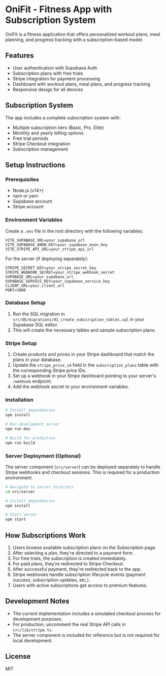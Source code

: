 # OniFit - Fitness App with Subscription System

OniFit is a fitness application that offers personalized workout plans, meal planning, and progress tracking with a subscription-based model.

## Features

- User authentication with Supabase Auth
- Subscription plans with free trials
- Stripe integration for payment processing
- Dashboard with workout plans, meal plans, and progress tracking
- Responsive design for all devices

## Subscription System

The app includes a complete subscription system with:

- Multiple subscription tiers (Basic, Pro, Elite)
- Monthly and yearly billing options
- Free trial periods
- Stripe Checkout integration
- Subscription management

## Setup Instructions

### Prerequisites

- Node.js (v14+)
- npm or yarn
- Supabase account
- Stripe account

### Environment Variables

Create a `.env` file in the root directory with the following variables:

```
VITE_SUPABASE_URL=your_supabase_url
VITE_SUPABASE_ANON_KEY=your_supabase_anon_key
VITE_STRIPE_API_URL=your_stripe_api_url
```

For the server (if deploying separately):

```
STRIPE_SECRET_KEY=your_stripe_secret_key
STRIPE_WEBHOOK_SECRET=your_stripe_webhook_secret
SUPABASE_URL=your_supabase_url
SUPABASE_SERVICE_KEY=your_supabase_service_key
CLIENT_URL=your_client_url
PORT=3000
```

### Database Setup

1. Run the SQL migration in `src/db/migrations/01_create_subscription_tables.sql` in your Supabase SQL editor.
2. This will create the necessary tables and sample subscription plans.

### Stripe Setup

1. Create products and prices in your Stripe dashboard that match the plans in your database.
2. Update the `stripe_price_id` field in the `subscription_plans` table with the corresponding Stripe price IDs.
3. Set up a webhook in your Stripe dashboard pointing to your server's `/webhook` endpoint.
4. Add the webhook secret to your environment variables.

### Installation

```bash
# Install dependencies
npm install

# Run development server
npm run dev

# Build for production
npm run build
```

### Server Deployment (Optional)

The server component (`src/server`) can be deployed separately to handle Stripe webhooks and checkout sessions. This is required for a production environment.

```bash
# Navigate to server directory
cd src/server

# Install dependencies
npm install

# Start server
npm start
```

## How Subscriptions Work

1. Users browse available subscription plans on the Subscription page.
2. After selecting a plan, they're directed to a payment form.
3. For free trials, the subscription is created immediately.
4. For paid plans, they're redirected to Stripe Checkout.
5. After successful payment, they're redirected back to the app.
6. Stripe webhooks handle subscription lifecycle events (payment success, subscription updates, etc.).
7. Users with active subscriptions get access to premium features.

## Development Notes

- The current implementation includes a simulated checkout process for development purposes.
- For production, uncomment the real Stripe API calls in `src/lib/stripe.ts`.
- The server component is included for reference but is not required for local development.

## License

MIT
